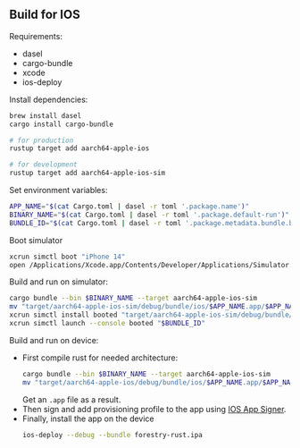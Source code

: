 ## Build for IOS

Requirements:

- dasel
- cargo-bundle
- xcode 
- ios-deploy

Install dependencies:

```bash
brew install dasel
cargo install cargo-bundle

# for production
rustup target add aarch64-apple-ios

# for development
rustup target add aarch64-apple-ios-sim
```

Set environment variables:

```bash
APP_NAME="$(cat Cargo.toml | dasel -r toml '.package.name')"
BINARY_NAME="$(cat Cargo.toml | dasel -r toml '.package.default-run')"
BUNDLE_ID="$(cat Cargo.toml | dasel -r toml '.package.metadata.bundle.bin.app.identifier')"
```

Boot simulator

```bash
xcrun simctl boot "iPhone 14"
open /Applications/Xcode.app/Contents/Developer/Applications/Simulator.app
```

Build and run on simulator:

```bash
cargo bundle --bin $BINARY_NAME --target aarch64-apple-ios-sim
mv "target/aarch64-apple-ios-sim/debug/bundle/ios/$APP_NAME.app/$APP_NAME" "target/aarch64-apple-ios-sim/debug/bundle/ios/$APP_NAME.app/$BINARY_NAME"
xcrun simctl install booted "target/aarch64-apple-ios-sim/debug/bundle/ios/$APP_NAME.app"
xcrun simctl launch --console booted "$BUNDLE_ID"
```

Build and run on device:

- First compile rust for needed architecture:
  ```bash
  cargo bundle --bin $BINARY_NAME --target aarch64-apple-ios-sim
  mv "target/aarch64-apple-ios/debug/bundle/ios/$APP_NAME.app/$APP_NAME" "target/aarch64-apple-ios/debug/bundle/ios/$APP_NAME.app/$BINARY_NAME"
  ```
  Get an `.app` file as a result.
- Then sign and add provisioning profile to the app using [IOS App Signer](https://github.com/DanTheMan827/ios-app-signer).
- Finally, install the app on the device
  ```bash
  ios-deploy --debug --bundle forestry-rust.ipa
  ```
